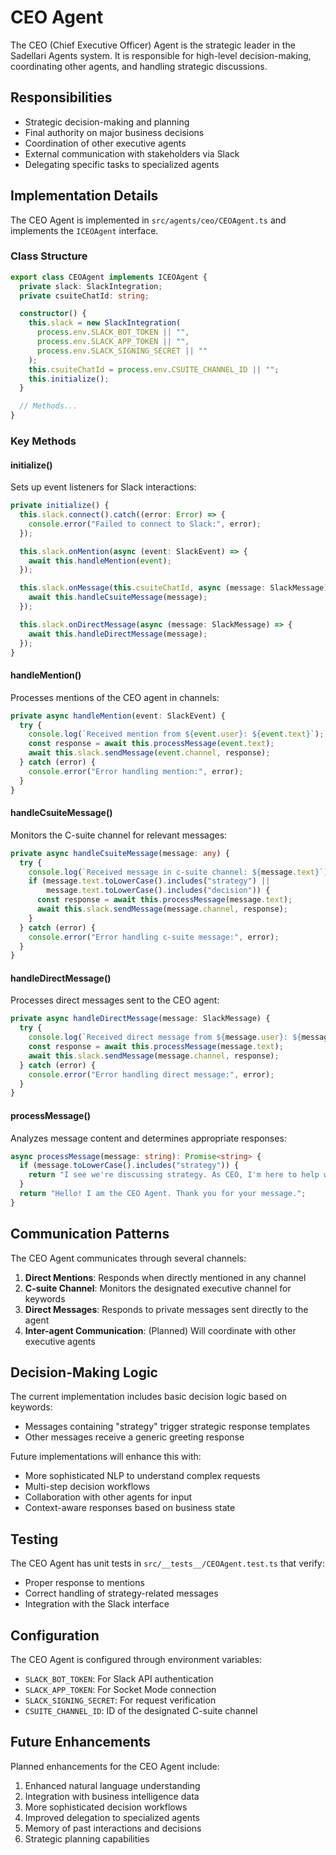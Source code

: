 # CEO Agent

The CEO (Chief Executive Officer) Agent is the strategic leader in the Sadellari Agents system. It is responsible for high-level decision-making, coordinating other agents, and handling strategic discussions.

## Responsibilities

- Strategic decision-making and planning
- Final authority on major business decisions
- Coordination of other executive agents
- External communication with stakeholders via Slack
- Delegating specific tasks to specialized agents

## Implementation Details

The CEO Agent is implemented in `src/agents/ceo/CEOAgent.ts` and implements the `ICEOAgent` interface.

### Class Structure

```typescript
export class CEOAgent implements ICEOAgent {
  private slack: SlackIntegration;
  private csuiteChatId: string;

  constructor() {
    this.slack = new SlackIntegration(
      process.env.SLACK_BOT_TOKEN || "",
      process.env.SLACK_APP_TOKEN || "",
      process.env.SLACK_SIGNING_SECRET || ""
    );
    this.csuiteChatId = process.env.CSUITE_CHANNEL_ID || "";
    this.initialize();
  }

  // Methods...
}
```

### Key Methods

#### initialize()

Sets up event listeners for Slack interactions:

```typescript
private initialize() {
  this.slack.connect().catch((error: Error) => {
    console.error("Failed to connect to Slack:", error);
  });

  this.slack.onMention(async (event: SlackEvent) => {
    await this.handleMention(event);
  });

  this.slack.onMessage(this.csuiteChatId, async (message: SlackMessage) => {
    await this.handleCsuiteMessage(message);
  });

  this.slack.onDirectMessage(async (message: SlackMessage) => {
    await this.handleDirectMessage(message);
  });
}
```

#### handleMention()

Processes mentions of the CEO agent in channels:

```typescript
private async handleMention(event: SlackEvent) {
  try {
    console.log(`Received mention from ${event.user}: ${event.text}`);
    const response = await this.processMessage(event.text);
    await this.slack.sendMessage(event.channel, response);
  } catch (error) {
    console.error("Error handling mention:", error);
  }
}
```

#### handleCsuiteMessage()

Monitors the C-suite channel for relevant messages:

```typescript
private async handleCsuiteMessage(message: any) {
  try {
    console.log(`Received message in c-suite channel: ${message.text}`);
    if (message.text.toLowerCase().includes("strategy") || 
        message.text.toLowerCase().includes("decision")) {
      const response = await this.processMessage(message.text);
      await this.slack.sendMessage(message.channel, response);
    }
  } catch (error) {
    console.error("Error handling c-suite message:", error);
  }
}
```

#### handleDirectMessage()

Processes direct messages sent to the CEO agent:

```typescript
private async handleDirectMessage(message: SlackMessage) {
  try {
    console.log(`Received direct message from ${message.user}: ${message.text}`);
    const response = await this.processMessage(message.text);
    await this.slack.sendMessage(message.channel, response);
  } catch (error) {
    console.error("Error handling direct message:", error);
  }
}
```

#### processMessage()

Analyzes message content and determines appropriate responses:

```typescript
async processMessage(message: string): Promise<string> {
  if (message.toLowerCase().includes("strategy")) {
    return "I see we're discussing strategy. As CEO, I'm here to help with strategic decisions.";
  }
  return "Hello! I am the CEO Agent. Thank you for your message.";
}
```

## Communication Patterns

The CEO Agent communicates through several channels:

1. **Direct Mentions**: Responds when directly mentioned in any channel
2. **C-suite Channel**: Monitors the designated executive channel for keywords
3. **Direct Messages**: Responds to private messages sent directly to the agent
4. **Inter-agent Communication**: (Planned) Will coordinate with other executive agents

## Decision-Making Logic

The current implementation includes basic decision logic based on keywords:

- Messages containing "strategy" trigger strategic response templates
- Other messages receive a generic greeting response

Future implementations will enhance this with:

- More sophisticated NLP to understand complex requests
- Multi-step decision workflows
- Collaboration with other agents for input
- Context-aware responses based on business state

## Testing

The CEO Agent has unit tests in `src/__tests__/CEOAgent.test.ts` that verify:

- Proper response to mentions
- Correct handling of strategy-related messages
- Integration with the Slack interface

## Configuration

The CEO Agent is configured through environment variables:

- `SLACK_BOT_TOKEN`: For Slack API authentication
- `SLACK_APP_TOKEN`: For Socket Mode connection
- `SLACK_SIGNING_SECRET`: For request verification
- `CSUITE_CHANNEL_ID`: ID of the designated C-suite channel

## Future Enhancements

Planned enhancements for the CEO Agent include:

1. Enhanced natural language understanding
2. Integration with business intelligence data
3. More sophisticated decision workflows
4. Improved delegation to specialized agents
5. Memory of past interactions and decisions
6. Strategic planning capabilities
